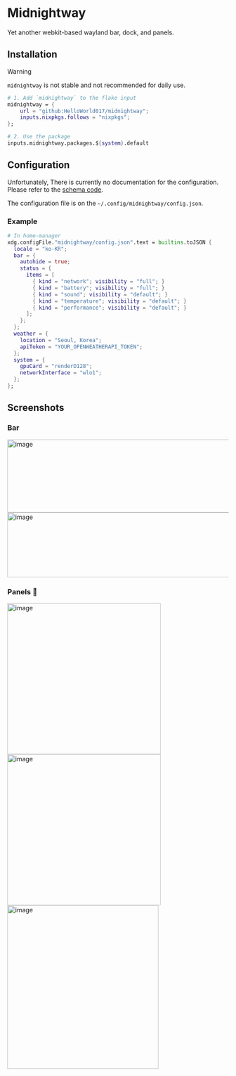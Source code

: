 # Midnightway
Yet another webkit-based wayland bar, dock, and panels.

## Installation
> [!WARNING]
> `midnightway` is not stable and not recommended for daily use.

```nix
# 1. Add `midnightway` to the flake input
midnightway = {
	url = "github:HelloWorld017/midnightway";
	inputs.nixpkgs.follows = "nixpkgs";
};

# 2. Use the package
inputs.midnightway.packages.${system}.default
```

## Configuration
Unfortunately, There is currently no documentation for the configuration.  
Please refer to the [schema code](https://github.com/HelloWorld017/midnightway/blob/91cab12a61e4efd8b82bdf2448b8886ec1746cdf/src/config/schema.ts#L81).

The configuration file is on the `~/.config/midnightway/config.json`.  

### Example
```nix
# In home-manager
xdg.configFile."midnightway/config.json".text = builtins.toJSON {
  locale = "ko-KR";
  bar = {
    autohide = true;
    status = {
      items = [
        { kind = "network"; visibility = "full"; }
        { kind = "battery"; visibility = "full"; }
        { kind = "sound"; visibility = "default"; }
        { kind = "temperature"; visibility = "default"; }
        { kind = "performance"; visibility = "default"; }
      ];
    };
  };
  weather = {
    location = "Seoul, Korea";
    apiToken = "YOUR_OPENWEATHERAPI_TOKEN";
  };
  system = {
    gpuCard = "renderD128";
    networkInterface = "wlo1";
  };
};
```
## Screenshots
### Bar
<img width="2882" height="166" alt="image" src="https://github.com/user-attachments/assets/88d94cfc-eccf-4718-998f-7645083f45f3" />
<img width="2874" height="148" alt="image" src="https://github.com/user-attachments/assets/1db2e10d-b98c-4997-84eb-63eb3ff8afde" />

### Panels 🚧
<img width="349" height="344" alt="image" src="https://github.com/user-attachments/assets/adccfa93-9d0a-48d5-b680-3d793700bd5c" />
<img width="349" height="344" alt="image" src="https://github.com/user-attachments/assets/694dd122-c966-4a8e-b32b-c20396d8d9aa" />
<img width="344" height="373" alt="image" src="https://github.com/user-attachments/assets/b9a3536e-db62-49af-b3c3-88b8e42c8e34" />
